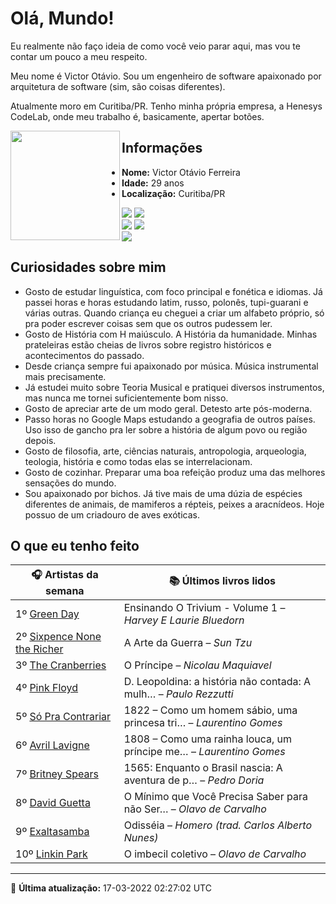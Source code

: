 # Olá, Mundo!

Eu realmente não faço ideia de como você veio parar aqui, mas vou te contar um pouco a meu respeito.

Meu nome é Victor Otávio. Sou um engenheiro de software apaixonado por arquitetura de software (sim, são coisas diferentes).

Atualmente moro em Curitiba/PR. Tenho minha própria empresa, a Henesys CodeLab, onde meu trabalho é, basicamente, apertar botões.

<img align="left" src="https://github.com/vctrtvfrrr/vctrtvfrrr/raw/master/octocat.png" alt="" width="175" />

## Informações

- **Nome:** Victor Otávio Ferreira
- **Idade:** 29 anos
- **Localização:** Curitiba/PR

[![](https://img.shields.io/badge/LinkedIn-victorotavio-blue)](https://www.linkedin.com/in/victorotavio/) [![](https://img.shields.io/badge/Twitter-@vctrtvfrrr-blue)](https://twitter.com/vctrtvfrrr)  
[![](https://img.shields.io/badge/GitHub-vctrtvfrrr-24292e)](https://github.com/vctrtvfrrr) [![](https://img.shields.io/badge/GitLab-vctrtvfrrr-ec5d16)](https://gitlab.com/vctrtvfrrr)  
[![](https://img.shields.io/badge/Email-victor@otavioferreira.com.br-red)](mailto:victor@otavioferreira.com.br)  

## Curiosidades sobre mim

-   Gosto de estudar linguística, com foco principal e fonética e idiomas. Já passei horas e horas estudando latim, russo, polonês, tupi-guarani e várias outras. Quando criança eu cheguei a criar um alfabeto próprio, só pra poder escrever coisas sem que os outros pudessem ler.
-   Gosto de História com H maiúsculo. A História da humanidade. Minhas prateleiras estão cheias de livros sobre registro históricos e acontecimentos do passado.
-   Desde criança sempre fui apaixonado por música. Música instrumental mais precisamente.
-   Já estudei muito sobre Teoria Musical e pratiquei diversos instrumentos, mas nunca me tornei suficientemente bom nisso.
-   Gosto de apreciar arte de um modo geral. Detesto arte pós-moderna.
-   Passo horas no Google Maps estudando a geografia de outros países. Uso isso de gancho pra ler sobre a história de algum povo ou região depois.
-   Gosto de filosofia, arte, ciências naturais, antropologia, arqueologia, teologia, história e como todas elas se interrelacionam.
-   Gosto de cozinhar. Preparar uma boa refeição produz uma das melhores sensações do mundo.
-   Sou apaixonado por bichos. Já tive mais de uma dúzia de espécies diferentes de animais, de mamiferos a répteis, peixes a aracnídeos. Hoje possuo de um criadouro de aves exóticas.


## O que eu tenho feito

|                               🎧 Artistas da semana                               |                      📚 Últimos livros lidos                      |
|-----------------------------------------------------------------------------------|-------------------------------------------------------------------|
| 1º [Green Day](https://www.last.fm/music/Green+Day)                               | Ensinando O Trivium - Volume 1	–	_Harvey E Laurie Bluedorn_         |
| 2º [Sixpence None the Richer](https://www.last.fm/music/Sixpence+None+the+Richer) | A Arte da Guerra	–	_Sun Tzu_                                        |
| 3º [The Cranberries](https://www.last.fm/music/The+Cranberries)                   | O Príncipe	–	_Nicolau Maquiavel_                                    |
| 4º [Pink Floyd](https://www.last.fm/music/Pink+Floyd)                             | D. Leopoldina: a história não contada: A mulh…	–	_Paulo Rezzutti_   |
| 5º [Só Pra Contrariar](https://www.last.fm/music/S%C3%B3+Pra+Contrariar)          | 1822 – Como um homem sábio, uma princesa tri…	–	_Laurentino Gomes_  |
| 6º [Avril Lavigne](https://www.last.fm/music/Avril+Lavigne)                       | 1808 – Como uma rainha louca, um príncipe me…	–	_Laurentino Gomes_  |
| 7º [Britney Spears](https://www.last.fm/music/Britney+Spears)                     | 1565: Enquanto o Brasil nascia: A aventura de p…	–	_Pedro Doria_    |
| 8º [David Guetta](https://www.last.fm/music/David+Guetta)                         | O Mínimo que Você Precisa Saber para não Ser…	–	_Olavo de Carvalho_ |
| 9º [Exaltasamba](https://www.last.fm/music/Exaltasamba)                           | Odisséia	–	_Homero (trad. Carlos Alberto Nunes)_                    |
| 10º [Linkin Park](https://www.last.fm/music/Linkin+Park)                          | O imbecil coletivo	–	_Olavo de Carvalho_                            |


---

🚀 **Última atualização:** 17-03-2022 02:27:02 UTC